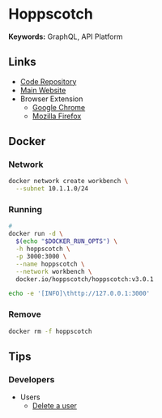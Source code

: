 # Hoppscotch

<!--
https://artifacthub.io/packages/helm/deliveryhero/hoppscotch
-->

**Keywords:** GraphQL, API Platform

## Links

- [Code Repository](https://github.com/hoppscotch/hoppscotch)
- [Main Website](https://hoppscotch.io)
- Browser Extension
  - [Google Chrome](https://chrome.google.com/webstore/detail/hoppscotch-browser-extens/amknoiejhlmhancpahfcfcfhllgkpbld?hl=en)
  - [Mozilla Firefox](https://addons.mozilla.org/en-US/firefox/addon/hoppscotch/)

## Docker

### Network

```sh
docker network create workbench \
  --subnet 10.1.1.0/24
```

### Running

```sh
#
docker run -d \
  $(echo "$DOCKER_RUN_OPTS") \
  -h hoppscotch \
  -p 3000:3000 \
  --name hoppscotch \
  --network workbench \
  docker.io/hoppscotch/hoppscotch:v3.0.1
```

<!--
TZ=UTC
-->

```sh
echo -e '[INFO]\thttp://127.0.0.1:3000'
```

### Remove

```sh
docker rm -f hoppscotch
```

## Tips

### Developers

- Users
  - [Delete a user](https://getoutline.com/developers#tag/Users/paths/~1users.delete/post)
